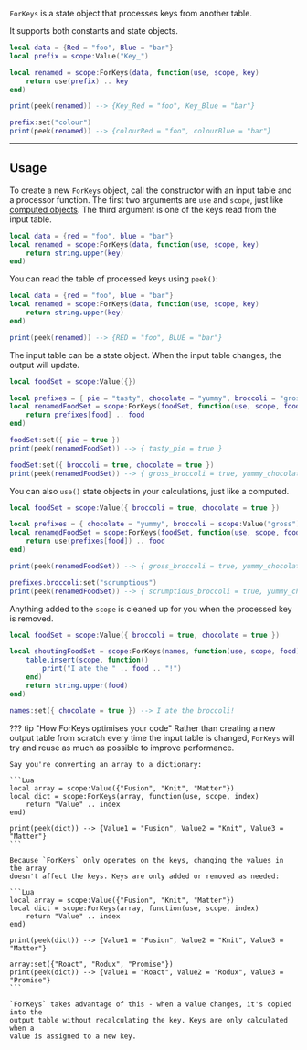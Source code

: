 `ForKeys` is a state object that processes keys from another table.

It supports both constants and state objects.

```Lua
local data = {Red = "foo", Blue = "bar"}
local prefix = scope:Value("Key_")

local renamed = scope:ForKeys(data, function(use, scope, key)
	return use(prefix) .. key
end)

print(peek(renamed)) --> {Key_Red = "foo", Key_Blue = "bar"}

prefix:set("colour")
print(peek(renamed)) --> {colourRed = "foo", colourBlue = "bar"}
```

-----

## Usage

To create a new `ForKeys` object, call the constructor with an input table and
a processor function. The first two arguments are `use` and `scope`, just like
[computed objects](../../fundamentals/computeds). The third argument is one of
the keys read from the input table.

```Lua
local data = {red = "foo", blue = "bar"}
local renamed = scope:ForKeys(data, function(use, scope, key)
	return string.upper(key)
end)
```

You can read the table of processed keys using `peek()`:

```Lua hl_lines="6"
local data = {red = "foo", blue = "bar"}
local renamed = scope:ForKeys(data, function(use, scope, key)
	return string.upper(key)
end)

print(peek(renamed)) --> {RED = "foo", BLUE = "bar"}
```

The input table can be a state object. When the input table changes, the output
will update.

```Lua
local foodSet = scope:Value({})

local prefixes = { pie = "tasty", chocolate = "yummy", broccoli = "gross" }
local renamedFoodSet = scope:ForKeys(foodSet, function(use, scope, food)
	return prefixes[food] .. food
end)

foodSet:set({ pie = true })
print(peek(renamedFoodSet)) --> { tasty_pie = true }

foodSet:set({ broccoli = true, chocolate = true })
print(peek(renamedFoodSet)) --> { gross_broccoli = true, yummy_chocolate = true }
```

You can also `use()` state objects in your calculations, just like a computed.

```Lua
local foodSet = scope:Value({ broccoli = true, chocolate = true })

local prefixes = { chocolate = "yummy", broccoli = scope:Value("gross") }
local renamedFoodSet = scope:ForKeys(foodSet, function(use, scope, food)
	return use(prefixes[food]) .. food
end)

print(peek(renamedFoodSet)) --> { gross_broccoli = true, yummy_chocolate = true }

prefixes.broccoli:set("scrumptious")
print(peek(renamedFoodSet)) --> { scrumptious_broccoli = true, yummy_chocolate = true }
```

Anything added to the `scope` is cleaned up for you when the processed key is
removed.

```Lua
local foodSet = scope:Value({ broccoli = true, chocolate = true })

local shoutingFoodSet = scope:ForKeys(names, function(use, scope, food)
	table.insert(scope, function()
		print("I ate the " .. food .. "!")
	end)
	return string.upper(food)
end)

names:set({ chocolate = true }) --> I ate the broccoli!
```

??? tip "How ForKeys optimises your code"
	Rather than creating a new output table from scratch every time the input table
	is changed, `ForKeys` will try and reuse as much as possible to improve
	performance.

	Say you're converting an array to a dictionary:

	```Lua
	local array = scope:Value({"Fusion", "Knit", "Matter"})
	local dict = scope:ForKeys(array, function(use, scope, index)
		return "Value" .. index
	end)

	print(peek(dict)) --> {Value1 = "Fusion", Value2 = "Knit", Value3 = "Matter"}
	```

	Because `ForKeys` only operates on the keys, changing the values in the array
	doesn't affect the keys. Keys are only added or removed as needed:

	```Lua
	local array = scope:Value({"Fusion", "Knit", "Matter"})
	local dict = scope:ForKeys(array, function(use, scope, index)
		return "Value" .. index
	end)

	print(peek(dict)) --> {Value1 = "Fusion", Value2 = "Knit", Value3 = "Matter"}

	array:set({"Roact", "Rodux", "Promise"})
	print(peek(dict)) --> {Value1 = "Roact", Value2 = "Rodux", Value3 = "Promise"}
	```

	`ForKeys` takes advantage of this - when a value changes, it's copied into the
	output table without recalculating the key. Keys are only calculated when a
	value is assigned to a new key.